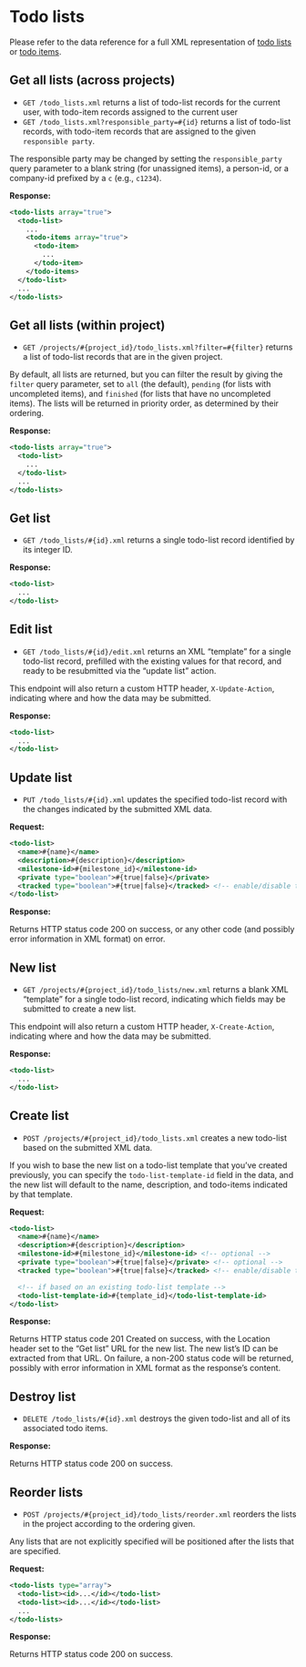 Todo lists
==========

Please refer to the data reference for a full XML representation of [todo lists](https://github.com/37signals/basecamp-classic-api/blob/master/sections/data_reference.md#todo_list) or [todo items](https://github.com/37signals/basecamp-classic-api/blob/master/sections/data_reference.md#todo_item).

Get all lists (across projects)
-------------------------------

* `GET /todo_lists.xml` returns a list of todo-list records for the current user, with todo-item records assigned to the current user
* `GET /todo_lists.xml?responsible_party=#{id}` returns a list of todo-list records, with todo-item records that are assigned to the given `responsible party`.

The responsible party may be changed by setting the `responsible_party` query parameter to a blank string (for unassigned items), a person-id, or a company-id prefixed by a `c` (e.g., `c1234`).

**Response:**

``` xml
<todo-lists array="true">
  <todo-list>
    ...
    <todo-items array="true">
      <todo-item>
        ...
      </todo-item>
    </todo-items>
  </todo-list>
  ...
</todo-lists>

```


Get all lists (within project)
------------------------------

* `GET /projects/#{project_id}/todo_lists.xml?filter=#{filter}` returns a list of todo-list records that are in the given project.

By default, all lists are returned, but you can filter the result by giving the `filter` query parameter, set to `all` (the default), `pending` (for lists with uncompleted items), and `finished` (for lists that have no uncompleted items). The lists will be returned in priority order, as determined by their ordering.

**Response:**

``` xml
<todo-lists array="true">
  <todo-list>
    ...
  </todo-list>
  ...
</todo-lists>
```


Get list
--------

* `GET /todo_lists/#{id}.xml` returns a single todo-list record identified by its integer ID.

**Response:**

``` xml
<todo-list>
  ...
</todo-list>

```


Edit list
---------

* `GET /todo_lists/#{id}/edit.xml` returns an XML “template” for a single todo-list record, prefilled with the existing values for that record, and ready to be resubmitted via the “update list” action.

This endpoint will also return a custom HTTP header, `X-Update-Action`, indicating where and how the data may be submitted.

**Response:**

``` xml
<todo-list>
  ...
</todo-list>

```


Update list
-----------

* `PUT /todo_lists/#{id}.xml` updates the specified todo-list record with the changes indicated by the submitted XML data.

**Request:**

``` xml
<todo-list>
  <name>#{name}</name>
  <description>#{description}</description>
  <milestone-id>#{milestone_id}</milestone-id>
  <private type="boolean">#{true|false}</private>
  <tracked type="boolean">#{true|false}</tracked> <!-- enable/disable time tracking -->
</todo-list>
```

**Response:**

Returns HTTP status code 200 on success, or any other code (and possibly error information in XML format) on error.


New list
--------

* `GET /projects/#{project_id}/todo_lists/new.xml` returns a blank XML “template” for a single todo-list record, indicating which fields may be submitted to create a new list.

This endpoint will also return a custom HTTP header, `X-Create-Action`, indicating where and how the data may be submitted.

**Response:**

``` xml
<todo-list>
  ...
</todo-list>
```


Create list
-----------

* `POST /projects/#{project_id}/todo_lists.xml` creates a new todo-list based on the submitted XML data.

If you wish to base the new list on a todo-list template that you’ve created previously, you can specify the `todo-list-template-id` field in the data, and the new list will default to the name, description, and todo-items indicated by that template.

**Request:**

``` xml
<todo-list>
  <name>#{name}</name>
  <description>#{description}</description>
  <milestone-id>#{milestone_id}</milestone-id> <!-- optional -->
  <private type="boolean">#{true|false}</private> <!-- optional -->
  <tracked type="boolean">#{true|false}</tracked> <!-- enable/disable time tracking -->

  <!-- if based on an existing todo-list template -->
  <todo-list-template-id>#{template_id}</todo-list-template-id>
</todo-list>
```

**Response:**

Returns HTTP status code 201 Created on success, with the Location header set to the “Get list” URL for the new list. The new list’s ID can be extracted from that URL. On failure, a non-200 status code will be returned, possibly with error information in XML format as the response’s content.


Destroy list
------------

* `DELETE /todo_lists/#{id}.xml` destroys the given todo-list and all of its associated todo items.

**Response:**

Returns HTTP status code 200 on success.


Reorder lists
-------------

* `POST /projects/#{project_id}/todo_lists/reorder.xml` reorders the lists in the project according to the ordering given.

Any lists that are not explicitly specified will be positioned after the lists that are specified.

**Request:**

``` xml
<todo-lists type="array">
  <todo-list><id>...</id></todo-list>
  <todo-list><id>...</id></todo-list>
  ...
</todo-lists>
```

**Response:**

Returns HTTP status code 200 on success.
